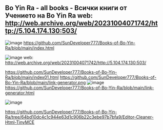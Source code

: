 Bo Yin Ra - all books - Всички книги от Учението на Bo Yin Ra
web: http://web.archive.org/web/20231004071742/http://5.104.174.130:503/
---------------------

![image](https://github.com/SunDeveloper777/Bo-Yin-Ra/assets/90776857/8e4d80d4-c416-46a1-87a2-a37f20fdcd10)
https://github.com/SunDeveloper777/Books-of-Bo-Yin-Ra/blob/main/index.html


![image](https://github.com/SunDeveloper777/Books-of-Bo-Yin-Ra/assets/90776857/b3fe43bc-3392-4fc5-b7f7-9ecfdc647bff)
web: http://web.archive.org/web/20231004071742/http://5.104.174.130:503/

https://github.com/SunDeveloper777/Books-of-Bo-Yin-Ra/blob/main/index01.html
https://github.com/SunDeveloper777/Books-of-Bo-Yin-Ra/blob/main/link-generator.png
![image](https://github.com/SunDeveloper777/Books-of-Bo-Yin-Ra/blob/main/link-generator.png)
https://github.com/SunDeveloper777/Books-of-Bo-Yin-Ra/blob/main/link-generator.html

![image](https://github.com/SunDeveloper777/Books-of-Bo-Yin-Ra/assets/90776857/cb8ee61a-0374-4c03-ad23-5883c1f1ec3e)

https://github.com/SunDeveloper777/Books-of-Bo-Yin-Ra/tree/64bd10dc4c1c944e63d1c906b22c3ebe97b7bfa9/Editor-Cleaner-Html-TinyMCE
